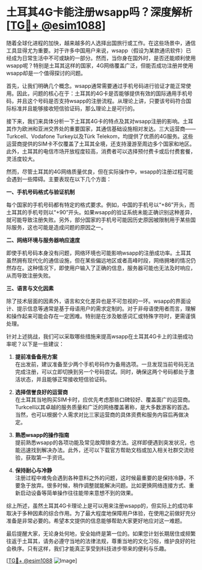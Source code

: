 # 土耳其4G卡能注册wsapp吗？深度解析[[TG💪+ @esim1088](https://t.me/s/esim1088)]

随着全球化进程的加快，越来越多的人选择出国旅行或工作。在这些场景中，通信工具显得尤为重要。对于许多中国用户来说，wsapp（假设为某款通讯软件）已经成为日常生活中不可或缺的一部分。然而，当你身在国外时，是否还能顺利使用wsapp呢？特别是土耳其这样的国家，4G网络覆盖广泛，但能否成功注册并使用wsapp却是一个值得探讨的问题。

首先，让我们明确几个概念。wsapp通常需要通过手机号码进行验证才能正常使用。因此，问题的核心在于：土耳其的4G卡是否能够提供有效的国际通用手机号码，并且这个号码是否支持wsapp的注册流程。从理论上讲，只要该号码符合国际标准并且能够接收短信验证码，那么理论上是可行的。

接下来，我们来具体分析一下土耳其4G卡的特点及其对wsapp注册的影响。土耳其作为欧洲和亚洲交界处的重要国家，其通信基础设施相对发达。三大运营商——Turkcell、Vodafone Turkey以及Türk Telekom，均提供了优质的4G服务。这些运营商提供的SIM卡不仅覆盖了土耳其全境，还支持漫游至周边多个国家和地区。此外，土耳其的电信市场开放程度较高，消费者可以选择预付费卡或后付费套餐，灵活度较大。

然而，尽管土耳其的4G网络质量优良，但在实际操作中，wsapp的注册过程可能会遇到一些障碍。主要表现在以下几个方面：

**一、手机号码格式与验证机制**

每个国家的手机号码都有特定的格式要求。例如，中国的手机号以“+86”开头，而土耳其的手机号则以“+90”开头。如果wsapp的验证系统未能正确识别这种差异，就可能导致注册失败。另外，部分国家的手机号可能因历史原因被限制用于某些国际服务，这也可能是造成问题的原因之一。

**二、网络环境与服务器响应速度**

即使手机号码本身没有问题，网络环境也可能影响wsapp的注册成功率。土耳其虽然拥有现代化的通信设施，但在某些偏远地区或者高峰时段，网络拥堵的情况仍然存在。这种情况下，即使用户输入了正确的信息，服务器可能也无法及时响应，从而导致注册失败。

**三、语言与文化因素**

除了技术层面的因素外，语言和文化差异也是不可忽视的一环。wsapp的界面设计、提示信息等通常是基于母语用户的需求定制的。对于非母语使用者而言，理解和操作起来可能会存在一定困难。特别是在涉及敏感词汇或特殊字符时，更需谨慎处理。

针对上述挑战，我们可以采取哪些措施来提高wsapp在土耳其4G卡上的注册成功率呢？以下是一些建议：

1. **提前准备备用方案**  
   在出发前，建议准备至少两个手机号码作为备用选项。一旦发现当前号码无法完成注册，可以立即切换到另一个号码尝试。同时，确保这两个号码都处于激活状态，并且能够正常接收短信验证码。

2. **选择信誉良好的运营商**  
   在土耳其当地购买SIM卡时，应优先考虑那些口碑较好、覆盖面广的运营商。Turkcell以其卓越的服务质量和广泛的网络覆盖著称，是大多数游客的首选。当然，也可以根据个人需求对比三家运营商的具体资费和服务内容后再做决定。

3. **熟悉wsapp的操作指南**  
   提前熟悉wsapp的各项功能及常见故障排查方法。这样即便遇到突发状况，也能迅速找到解决办法。此外，还可以下载官方帮助文档或加入相关社群交流经验，获取第一手资讯。

4. **保持耐心与冷静**  
   注册过程中难免会遇到各种意料之外的问题，这时候最重要的是保持冷静，不要急于放弃。很多时候，稍作调整就能解决问题。比如更换网络连接方式、重新启动设备等简单操作往往能带来意想不到的效果。

综上所述，虽然土耳其4G卡理论上是可以用来注册wsapp的，但实际上的成功率取决于多种因素的综合作用。为了最大程度地保障用户体验，在使用之前做好充分准备是非常必要的。希望本文提供的信息能够帮助大家更好地应对这一难题。

最后提醒大家，无论身处何地，安全始终是第一位的。如果您计划长期居住或频繁往返于土耳其，请务必遵守当地的法律法规，尊重当地的文化习俗，维护良好的社会秩序。只有这样，我们才能真正享受到科技进步带来的便利与乐趣。

[[TG💪+ @esim1088](https://t.me/s/esim1088) ![Image](https://i.postimg.cc/4NQfJmqS/Snipaste-2025-05-13-00-14-12.png)]
